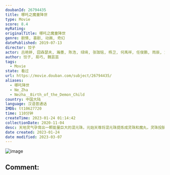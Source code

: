 ```yaml
---
doubanId: 26794435
title: 哪吒之魔童降世
type: Movie
score: 8.4
myRating: 
originalTitle: 哪吒之魔童降世
genre: 剧情, 喜剧, 动画, 奇幻
datePublished: 2019-07-13
director: 饺子
actor: 吕艳婷, 囧森瑟夫, 瀚墨, 陈浩, 绿绮, 张珈铭, 杨卫, 何禹祥, 任俊鹏, 雨辰, 刘霖竺, 大海, 杏林儿, 李南, 陶渊
author: 饺子, 易巧, 魏芸芸
tags:
  - Movie
state: 看过
url: https://movie.douban.com/subject/26794435/
aliases:
  - 哪吒降世
  - Ne_Zha
  - Nezha__Birth_of_the_Demon_Child
country: 中国大陆
language: 汉语普通话
IMDb: tt10627720
time: 110分钟
createTime: 2023-01-24 01:14:42
collectionDate: 2020-11-04
desc: 天地灵气孕育出一颗能量巨大的混元珠，元始天尊将混元珠提炼成灵珠和魔丸，灵珠投胎为人，助周伐纣时可堪大用；而魔丸则会诞出魔王，为祸人间。元始天尊启动了天劫咒语，3年后天雷将会降临，摧毁魔丸。太乙受命将灵...
date created: 2023-01-24
date modified: 2023-03-07
---
```


![image](p2563780504.jpg)

Comment:
---
